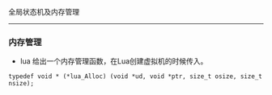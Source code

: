 全局状态机及内存管理

----

### 内存管理
 - lua 给出一个内存管理函数，在Lua创建虚拟机的时候传入。
 ```
 typedef void * (*lua_Alloc) (void *ud, void *ptr, size_t osize, size_t nsize);

 ```